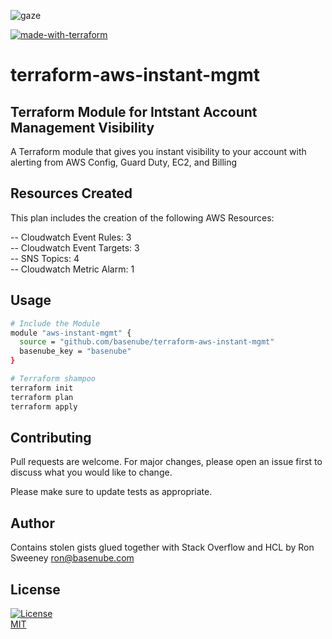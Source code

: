 ![gaze](https://www.basenube.com/archive/assets/images/basenube-github.png)

[![made-with-terraform](https://img.shields.io/badge/Made%20with-Terraform-1f425f.svg)](https://www.terraform.io/)  

# terraform-aws-instant-mgmt
## Terraform Module for Intstant Account Management Visibility

A Terraform module that gives you instant visibility to your account with alerting from AWS Config, Guard Duty, EC2, and Billing

## Resources Created

  This plan includes the creation of the following AWS Resources:

  -- Cloudwatch Event Rules: 3  
  -- Cloudwatch Event Targets: 3   
  -- SNS Topics: 4  
  -- Cloudwatch Metric Alarm: 1  

## Usage

```bash
# Include the Module
module "aws-instant-mgmt" {
  source = "github.com/basenube/terraform-aws-instant-mgmt"
  basenube_key = "basenube"
}
```

```bash
# Terraform shampoo
terraform init
terraform plan
terraform apply
```


## Contributing
Pull requests are welcome. For major changes, please open an issue first to discuss what you would like to change.

Please make sure to update tests as appropriate.

## Author
Contains stolen gists glued together with Stack Overflow and HCL by Ron Sweeney <ron@basenube.com>

## License
[![License](https://img.shields.io/github/license/basenube/aws-instance-backup-ami-purge.svg?style=social)](https://github.com/basenube/aws-instance-backup-ami-purge)  
[MIT](https://choosealicense.com/licenses/mit/)
